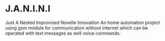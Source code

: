 # J.A.N.I.N.I
Just A Nested Improvised Novelle Innovation
An home automation project using gsm module for communication without internet which can be operated with text messages as well voice-commands.
